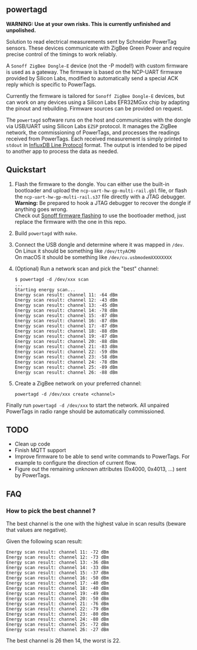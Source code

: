 ## powertagd

**WARNING: Use at your own risks. This is currently unfinished and unpolished.**

Solution to read electrical measurements sent by Schneider PowerTag sensors.
These devices communicate with ZigBee Green Power and require precise control
of the timings to work reliably.

A `Sonoff ZigBee Dongle-E` device (not the -P model!) with custom firmware is
used as a gateway. The firmware is based on the NCP-UART firmware provided by
Silicon Labs, modified to automatically send a special ACK reply which is specific to PowerTags.

Currently the firmware is tailored for `Sonoff ZigBee Dongle-E` devices, but can
work on any devices using a Silicon Labs EFR32MGxx chip by adapting the pinout
and rebuilding. Firmware sources can be provided on request.

The `powertagd` software runs on the host and communicates with the dongle via
USB/UART using Silicon Labs `EZSP` protocol. It manages the ZigBee network,
the commissioning of PowerTags, and processes the readings received from PowerTags.
Each received measurement is simply printed to `stdout` in
[InfluxDB Line Protocol](https://docs.influxdata.com/influxdb/cloud/reference/syntax/line-protocol/)
format. The output is intended to be piped to another app to process the data as needed.


## Quickstart

1. Flash the firmware to the dongle. You can either use the built-in bootloader
and upload the `ncp-uart-hw-gp-multi-rail.gbl` file, or flash the
`ncp-uart-hw-gp-multi-rail.s37` file directly with a JTAG debugger.<br>
__Warning:__ Be prepared to hook a JTAG debugger to recover the dongle if anything goes wrong.<br>
Check out [Sonoff firmware flashing](https://sonoff.tech/wp-content/uploads/2022/11/SONOFF-Zigbee-3.0-USB-dongle-plus-firmware-flashing-.pdf)
to use the bootloader method, just replace the firmware with the one in this repo.

2. Build `powertagd` with `make`.

3. Connect the USB dongle and determine where it was mapped in `/dev`.<br>
On Linux it should be something like `/dev/ttyACM0`<br>
On macOS it should be something like `/dev/cu.usbmodemXXXXXXXX`

4. (Optional) Run a network scan and pick the "best" channel:
    ```
    $ powertagd -d /dev/xxx scan
    ...
    Starting energy scan...
    Energy scan result: channel 11: -64 dBm
    Energy scan result: channel 12: -43 dBm
    Energy scan result: channel 13: -45 dBm
    Energy scan result: channel 14: -78 dBm
    Energy scan result: channel 15: -87 dBm
    Energy scan result: channel 16: -87 dBm
    Energy scan result: channel 17: -87 dBm
    Energy scan result: channel 18: -88 dBm
    Energy scan result: channel 19: -87 dBm
    Energy scan result: channel 20: -88 dBm
    Energy scan result: channel 21: -83 dBm
    Energy scan result: channel 22: -59 dBm
    Energy scan result: channel 23: -58 dBm
    Energy scan result: channel 24: -78 dBm
    Energy scan result: channel 25: -89 dBm
    Energy scan result: channel 26: -88 dBm
    ```

5. Create a ZigBee network on your preferred channel:
    ```
    powertagd -d /dev/xxx create <channel>
    ```

Finally run `powertagd -d /dev/xxx` to start the network. All unpaired PowerTags
in radio range should be automatically commissioned.

## TODO

- Clean up code
- Finish MQTT support
- Improve firmware to be able to send write commands to PowerTags.
For example to configure the direction of current flow.
- Figure out the remaining unknown attributes (0x4000, 0x4013, ...) sent by PowerTags.

## FAQ
### How to pick the best channel ?
The best channel is the one with the highest value in scan results (beware that values are negative).

Given the following scan result:
```
Energy scan result: channel 11: -72 dBm
Energy scan result: channel 12: -73 dBm
Energy scan result: channel 13: -36 dBm
Energy scan result: channel 14: -33 dBm
Energy scan result: channel 15: -37 dBm
Energy scan result: channel 16: -50 dBm
Energy scan result: channel 17: -40 dBm
Energy scan result: channel 18: -40 dBm
Energy scan result: channel 19: -49 dBm
Energy scan result: channel 20: -50 dBm
Energy scan result: channel 21: -76 dBm
Energy scan result: channel 22: -79 dBm
Energy scan result: channel 23: -80 dBm
Energy scan result: channel 24: -80 dBm
Energy scan result: channel 25: -72 dBm
Energy scan result: channel 26: -27 dBm
```

The best channel is 26 then 14, the worst is 22.
